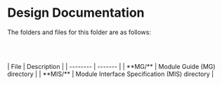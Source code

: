 # Design Documentation

The folders and files for this folder are as follows:

<p><br></br></p>
| File | Description |
| -------- | ------- |
| **MG/** | Module Guide (MG) directory |
| **MIS/** | Module Interface Specification (MIS) directory |